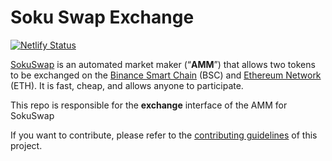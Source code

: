 # Soku Swap Exchange

[![Netlify Status](https://api.netlify.com/api/v1/badges/c6ef7e73-4a84-410d-83b0-b89326787dff/deploy-status)](https://app.netlify.com/sites/swap-master/deploys)

[SokuSwap](https://sokuswap.finance/) is an automated market maker (“**AMM**”) that allows two tokens to be exchanged on the [Binance Smart Chain](https://www.binance.org/en/smartChain) (BSC) and [Ethereum Network](https://ethereum.org/) (ETH). It is fast, cheap, and allows anyone to participate.

This repo is responsible for the **exchange** interface of the AMM for SokuSwap

If you want to contribute, please refer to the [contributing guidelines](./CONTRIBUTING.md) of this project.
